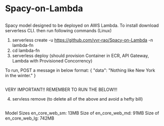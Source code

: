# Spacy-on-Lambda


## 
Spacy model designed to be deployed on AWS Lambda. To install download serverless CLI. then run following commands (Linux)
1) serverless create -u https://github.com/vvr-rao/Spacy-on-Lambda -n lambda-fn
2) cd lambda-fn
3) serverless deploy (should provision Container in ECR, API Gateway,  Lambda with Provisioned Concorrency)

To run, POST a message in below format:
{
    "data": "Nothing like New York in the winter."
}

##
VERY IMPORTANT!! REMEMBER TO RUN THE BELOW!!! 

4) servless remove  (to delete all of the above and avoid a hefty bill)

##
Model Sizes
en_core_web_sm: 13MB Size of en_core_web_md: 91MB Size of en_core_web_lg: 742MB

